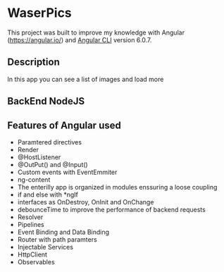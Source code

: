 # WaserPics




This project was built to improve my knowledge with Angular (https://angular.io/) and [Angular CLI](https://github.com/angular/angular-cli) version 6.0.7.


## Description
In this app you can see a list of images and load more

## BackEnd NodeJS

## Features of Angular used
* Paramtered directives
* Render
* @HostListener
* @OutPut() and @Input()
* Custom events with EventEmmiter
* ng-content
* The enterilly app is organized in modules enssuring a loose coupling
* if and else with *ngIf
* interfaces as OnDestroy, OnInit and OnChange
* debounceTime to improve the performance of backend requests
* Resolver
* Pipelines
* Event Binding and Data Binding
* Router with path paramters
* Injectable Services
* HttpClient
* Observables
